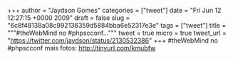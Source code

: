 
+++
author = "Jaydson Gomes"
categories = ["tweet"]
date = "Fri Jun 12 12:27:15 +0000 2009"
draft = false
slug = "6c8f48138a08c992136359d5884bba6e52317e3e"
tags = ["tweet"]
title = """#theWebMind no #phpscconf..."""
tweet = true
micro = true
tweet_url = "https://twitter.com/jaydson/status/2130532386"
+++
#theWebMind no #phpscconf mais fotos: http://tinyurl.com/kmubfw
